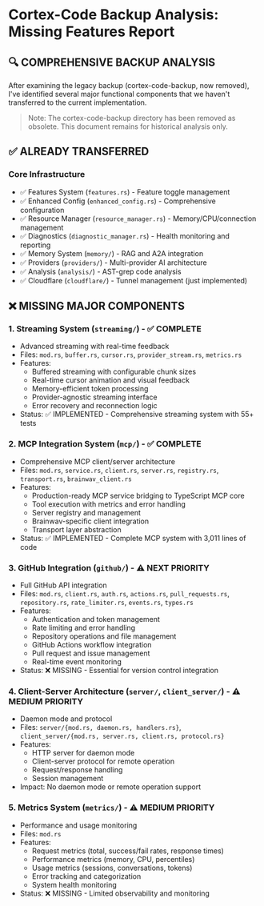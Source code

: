 # Cortex-Code Backup Analysis: Missing Features Report

## 🔍 COMPREHENSIVE BACKUP ANALYSIS

After examining the legacy backup (cortex-code-backup, now removed), I've identified several major functional components that we haven't transferred to the current implementation.

> Note: The cortex-code-backup directory has been removed as obsolete. This document remains for historical analysis only.

## ✅ ALREADY TRANSFERRED

### Core Infrastructure

- ✅ Features System (`features.rs`) - Feature toggle management
- ✅ Enhanced Config (`enhanced_config.rs`) - Comprehensive configuration
- ✅ Resource Manager (`resource_manager.rs`) - Memory/CPU/connection management  
- ✅ Diagnostics (`diagnostic_manager.rs`) - Health monitoring and reporting
- ✅ Memory System (`memory/`) - RAG and A2A integration
- ✅ Providers (`providers/`) - Multi-provider AI architecture
- ✅ Analysis (`analysis/`) - AST-grep code analysis
- ✅ Cloudflare (`cloudflare/`) - Tunnel management (just implemented)

## ❌ MISSING MAJOR COMPONENTS

### 1. Streaming System (`streaming/`) - ✅ COMPLETE

- Advanced streaming with real-time feedback
- Files: `mod.rs`, `buffer.rs`, `cursor.rs`, `provider_stream.rs`, `metrics.rs`
- Features:
  - Buffered streaming with configurable chunk sizes
  - Real-time cursor animation and visual feedback
  - Memory-efficient token processing  
  - Provider-agnostic streaming interface
  - Error recovery and reconnection logic
- Status: ✅ IMPLEMENTED - Comprehensive streaming system with 55+ tests

### 2. MCP Integration System (`mcp/`) - ✅ COMPLETE

- Comprehensive MCP client/server architecture
- Files: `mod.rs`, `service.rs`, `client.rs`, `server.rs`, `registry.rs`, `transport.rs`, `brainwav_client.rs`
- Features:
  - Production-ready MCP service bridging to TypeScript MCP core
  - Tool execution with metrics and error handling
  - Server registry and management
  - Brainwav-specific client integration
  - Transport layer abstraction
- Status: ✅ IMPLEMENTED - Complete MCP system with 3,011 lines of code

### 3. GitHub Integration (`github/`) - ⚠️ NEXT PRIORITY

- Full GitHub API integration
- Files: `mod.rs`, `client.rs`, `auth.rs`, `actions.rs`, `pull_requests.rs`, `repository.rs`, `rate_limiter.rs`, `events.rs`, `types.rs`
- Features:
  - Authentication and token management
  - Rate limiting and error handling
  - Repository operations and file management
  - GitHub Actions workflow integration
  - Pull request and issue management
  - Real-time event monitoring
- Status: ❌ MISSING - Essential for version control integration

### 4. Client-Server Architecture (`server/`, `client_server/`) - ⚠️ MEDIUM PRIORITY

- Daemon mode and protocol
- Files: `server/{mod.rs, daemon.rs, handlers.rs}`, `client_server/{mod.rs, server.rs, client.rs, protocol.rs}`
- Features:
  - HTTP server for daemon mode
  - Client-server protocol for remote operation
  - Request/response handling
  - Session management
- Impact: No daemon mode or remote operation support

### 5. Metrics System (`metrics/`) - ⚠️ MEDIUM PRIORITY

- Performance and usage monitoring
- Files: `mod.rs`
- Features:
  - Request metrics (total, success/fail rates, response times)
  - Performance metrics (memory, CPU, percentiles)
  - Usage metrics (sessions, conversations, tokens)
  - Error tracking and categorization
  - System health monitoring
- Status: ❌ MISSING - Limited observability and monitoring
